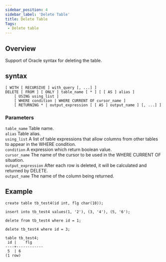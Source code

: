 ```yaml
---
sidebar_position: 4
sidebar_label: 'Delete Table'
title: Delete Table
Tags:
 - Delete table
---
```


## Overview
Support of Oracle syntax for deleting the table.

## syntax
```
[ WITH [ RECURSIVE ] with_query [, ...] ]
DELETE [ FROM ] [ ONLY ] table_name [ * ] [ [ AS ] alias ]
    [ USING using_list ]
    [ WHERE condition | WHERE CURRENT OF cursor_name ]
    [ RETURNING * | output_expression [ [ AS ] output_name ] [, ...] ]
 ```
### **Parameters**
```table_name```
	Table name.  
```alias```
	Table alias.  
```using_list```
	A list of table expressions that allow columns from other tables to appear in the WHERE condition.  
```condition```
	A expression which return boolean value.  
```cursor_name```
	The name of the cursor to be used in the WHERE CURRENT OF situation.  
```output_expression```
	After each row is deleted, it will be calculated and returned by DELETE.  
```output_name```
	The name of the column being returned.  

## Example
```
create table tb_test4(id int, flg char(10));

insert into tb_test4 values(1, '2'), (3, '4'), (5, '6');

delete from tb_test4 where id = 1;

delete tb_test4 where id = 3;

table tb_test4;
 id |    flg     
----+------------
 5  | 6         
(1 row)
```

